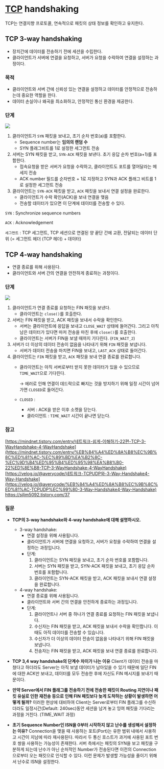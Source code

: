 # [TCP](https://datatracker.ietf.org/doc/html/rfc793) handshaking

TCP는 연결지향 프로토콜, 연속적으로 패킷의 상태 정보를 확인하고 유지한다.

## TCP 3-way handshaking

- 장치간에 데이터를 전송하기 전에 세션을 수립한다.
- 클라이언트가 서버에 연결을 요청하고, 서버가 요청을 수락하여 연결을 설정하는 과정이다.

### 목적

- 클라이언트와 서버 간에 신뢰성 있는 연결을 설정하고 데이터를 안정적으로 전송하는데 중요한 역할을 한다.
- 데이터 손실이나 왜곡을 최소화하고, 안정적인 통신 환경을 제공한다.

### 단계

![](https://velog.velcdn.com/images/coastby/post/6afde5cc-9c4a-4644-a99f-8288c7cf5b08/image.png)


1. 클라이언트가 `SYN` 패킷을 보내고, 초기 순차 번호(a)를 포함한다.
    - Sequence number는 **임의의 랜덤 수**
    - SYN 플래그비트를 1로 설정한 세그먼트 전송
2. 서버는 SYN 패킷을 받고, `SYN-ACK` 패킷을 보낸다. 초기 응답 순차 번호(a+1)를 포함한다.
    - 접속요청을 받은 서버가 요청을 수락하고, 클라이언트도 포트를 열어달라는 메세지 전송
    - ACK number 필드를 순차번호 + 1로 지정하고 SYN과 ACK 플래그 비트를 1로 설정한 세그먼트 전송
3. 클라이언트는 `SYN-ACK` 패킷을 받고, `ACK` 패킷을 보내서 연결 설정을 완료한다.
    - 클라이언트가 수락 확인(ACK)을 보내 연결을 맺음
    - 전송할 데이터가 있으면 이 단계에 데이터를 전송할 수 있다.

`SYN` : Synchronize sequence numbers

`ACK` : Acknowledgement

`세그먼트` : TCP 세그먼트, TCP 세션으로 연결된 양 끝단 간에 교환, 전달되는 데이터 단위 (= 세그먼트 헤더 (TCP 헤더) + 데이터)

## TCP 4-way handshaking

- 연결 종료를 위해 사용된다.
- 클라이언트와 서버 간의 연결을 안전하게 종료하는 과정이다.

### 단계

![](https://velog.velcdn.com/images/coastby/post/06a64869-6a03-4a64-a0df-fdcda37e0d68/image.png)


1. 클라이언트가 연결 종료를 요청하는 FIN 패킷을 보낸다.
    - 클라이언트는 `close()`를 호출한다.
2. 서버는 FIN 패킷을 받고, ACK 패킷을 보내서 수락을 확인한다. 
    - 서버는 클라이언트에 응답을 보내고 `CLOSE_WAIT` 상태에 들어간다. 그리고 아직 남은 데이터가 있다면 마저 전송을 마친 후에 `close()`를 호출한다.
    - 클라이언트는 서버가 FIN을 보낼 때까지 기다린다. (`FIN_WAIT_2`)
3. 서버가 더 이상의 데이터 전송이 없음을 나타내기 위해 `FIN` 패킷을 보냅니다.
    - 서버가 데이터 전송을 마치면 FIN을 보내고, `LAST_ACK` 상태로 들어간다.
4. 클라이언트는 `FIN` 패킷을 받고, `ACK` 패킷을 보내 연결 종료를 완료합니다.
    - 클라이언트는 아직 서버로부터 받지 못한 데이터가 있을 수 있으므로 `TIME_WAIT`으로 기다린다.
        
        → 에러로 인해 연결이 데드락으로 빠지는 것을 방지하기 위해 일정 시간이 넘어가면 `CLOSED`로 들어간다.
        
    - `CLOSED` :
        - 서버 : ACK을 받은 이후 소켓을 닫는다.
        - 클라이언트 : `TIME_WAIT` 시간이 끝나면 닫는다.

### 참고

[https://mindnet.tistory.com/entry/네트워크-쉽게-이해하기-22편-TCP-3-WayHandshake-4-WayHandshake](https://mindnet.tistory.com/entry/%EB%84%A4%ED%8A%B8%EC%9B%8C%ED%81%AC-%EC%89%BD%EA%B2%8C-%EC%9D%B4%ED%95%B4%ED%95%98%EA%B8%B0-22%ED%8E%B8-TCP-3-WayHandshake-4-WayHandshake)
[https://velog.io/@averycode/네트워크-TCPUDP와-3-Way-Handshake4-Way-Handshake](https://velog.io/@averycode/%EB%84%A4%ED%8A%B8%EC%9B%8C%ED%81%AC-TCPUDP%EC%99%80-3-Way-Handshake4-Way-Handshake)
https://sjlim5092.tistory.com/37

### 질문

- **TCP의 3-way handshake와 4-way handshake에 대해 설명하시오.**
    - 3-way handshake:
        - 연결 설정을 위해 사용됩니다.
        - 클라이언트가 서버에 연결을 요청하고, 서버가 요청을 수락하여 연결을 설정하는 과정입니다.
        - 단계:
            1. 클라이언트는 SYN 패킷을 보내고, 초기 순차 번호를 포함합니다.
            2. 서버는 SYN 패킷을 받고, SYN-ACK 패킷을 보내고, 초기 응답 순차 번호를 포함합니다.
            3. 클라이언트는 SYN-ACK 패킷을 받고, ACK 패킷을 보내서 연결 설정을 완료합니다.
    - 4-way handshake:
        - 연결 종료를 위해 사용됩니다.
        - 클라이언트와 서버 간의 연결을 안전하게 종료하는 과정입니다.
        - 단계:
            1. 클라이언트나 서버 중 하나가 연결 종료를 요청하는 FIN 패킷을 보냅니다.
            2. 수신자는 FIN 패킷을 받고, ACK 패킷을 보내서 수락을 확인합니다. 이때도 아직 데이터를 전송할 수 있습니다.
            3. 수신자가 더 이상의 데이터 전송이 없음을 나타내기 위해 FIN 패킷을 보냅니다.
            4. 전송자는 FIN 패킷을 받고, ACK 패킷을 보내 연결 종료를 완료합니다.

- **TCP 3,4 way handshake의 단계수 차이가 나는 이유**
    Client가 데이터 전송을 마쳤다고 하더라도 Server는 아직 보낼 데이터가 남아있을 수 있기 때문에 일단 FIN에 대한 ACK만 보내고, 데이터를 모두 전송한 후에 자신도 FIN 메시지를 보내기 때문이다.
    
- **만약 Server에서 FIN 플래그를 전송하기 전에 전송한 패킷이 Routing 지연이나 패킷 유실로 인한 재전송 등으로 인해 FIN 패킷보다 늦게 도착하는 상황이 발생하면 어떻게 될까?**
이러한 현상에 대비하여 Client는 Server로부터 FIN 플래그를 수신하더라도 일정시간(Default: 240sec)동안 세션을 남겨 놓고 잉여 패킷을 기다리는 과정을 거친다. (TIME_WAIT 과정)

- **초기 Sequence Number인 ISN을 0부터 시작하지 않고 난수를 생성해서 설정하는 이유?**
Connection을 맺을 때 사용하는 포트(Port)는 유한 범위 내에서 사용하고 시간이 지남에 따라 재사용된다. 따라서 두 통신 호스트가 과거에 사용된 포트 번호 쌍을 사용하는 가능성이 존재한다. 서버 측에서는 패킷의 SYN을 보고 패킷을 구분하게 되는데 난수가 아닌 순처적인 Number가 전송된다면 이전의 Connection으로부터 오는 패킷으로 인식할 수 있다. 이런 문제가 발생할 가능성을 줄이기 위해서 난수로 ISN을 설정한다.
